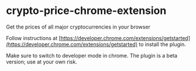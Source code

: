 # crypto-price-chrome-extension
Get the prices of all major cryptocurrencies in your browser

Follow instructions at [https://developer.chrome.com/extensions/getstarted](https://developer.chrome.com/extensions/getstarted) to install the plugin.

Make sure to switch to developer mode in chrome. The plugin is a beta version; use at your own risk.
